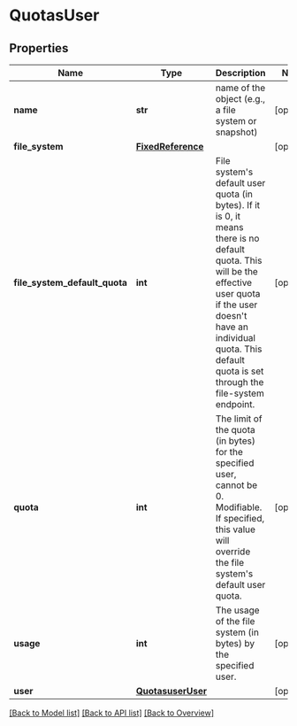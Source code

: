 # QuotasUser

## Properties
Name | Type | Description | Notes
------------ | ------------- | ------------- | -------------
**name** | **str** | name of the object (e.g., a file system or snapshot) | [optional] 
**file_system** | [**FixedReference**](FixedReference.md) |  | [optional] 
**file_system_default_quota** | **int** | File system&#39;s default user quota (in bytes). If it is 0, it means there is no default quota. This will be the effective user quota if the user doesn&#39;t have an individual quota. This default quota is set through the file-system endpoint. | [optional] 
**quota** | **int** | The limit of the quota (in bytes) for the specified user, cannot be 0. Modifiable. If specified, this value will override the file system&#39;s default user quota. | [optional] 
**usage** | **int** | The usage of the file system (in bytes) by the specified user. | [optional] 
**user** | [**QuotasuserUser**](QuotasuserUser.md) |  | [optional] 

[[Back to Model list]](index.md#documentation-for-models) [[Back to API list]](index.md#endpoint-properties) [[Back to Overview]](index.md)



